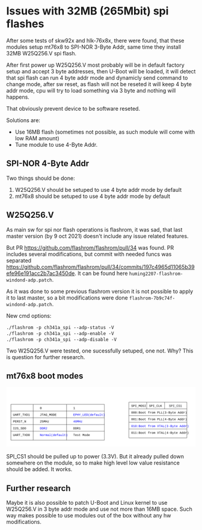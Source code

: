 # Issues with 32MB (265Mbit) spi flashes

After some tests of skw92x and hlk-76x8x, there were found, 
that these modules setup mt76x8 to SPI-NOR 3-Byte Addr, same
time they install 32MB W25Q256.V spi flash.

After first power up W25Q256.V most probably will be in default factory
setup and accept 3 byte addresses, then U-Boot will be loaded, it will
detect that spi flash can run 4 byte addr mode and dynamicly send command
to change mode, after sw reset, as flash will not be reseted it will
keep 4 byte addr mode, cpu will try to load something via 3 byte and 
nothing will happens.

That obviously prevent device to be software reseted.

Solutions are:
* Use 16MB flash (sometimes not possible, as such module will come with low RAM amount)
* Tune module to use 4-Byte Addr.

## SPI-NOR 4-Byte Addr

Two things should be done: 
1. W25Q256.V should be setuped to use 4 byte addr mode by default
2. mt76x8 should be setuped to use 4 byte addr mode by default

## W25Q256.V

As main sw for spi nor flash operations is flashrom, it was sad, that 
last master version (by 9 oct 2021) doesn't include any issue related
features.

But PR https://github.com/flashrom/flashrom/pull/34 was found.
PR includes several modifications, but commit with needed funcs
was separated 
https://github.com/flashrom/flashrom/pull/34/commits/197c4965d11065b39efe96e191acc2b7ac3450de.
It can be found here `huming2207-flashrom-windond-adp.patch`.

As it was done to some previous flashrom version it is not possible to 
apply it to last master, so a bit modifications were done
`flashrom-7b9c74f-windond-adp.patch`.

New cmd options:
```console
./flashrom -p ch341a_spi --adp-status -V
./flashrom -p ch341a_spi --adp-enable -V
./flashrom -p ch341a_spi --adp-disable -V
```

Two W25Q256.V were tested, one sucessfully setuped, one not.
Why? This is question for further research.

## mt76x8 boot modes

![mt7688-boot-modes](mt7688-boot-modes.png)

SPI_CS1 should be pulled up to power (3.3V).
But it already pulled down somewhere on the module, so to make 
high level low value resistance should be added.
It works.

## Further research
Maybe it is also possible to patch U-Boot and Linux kernel to 
use W25Q256.V in 3 byte addr mode and use not more than 16MB space.
Such way makes possible to use modules out of the box without any hw 
modifications.

